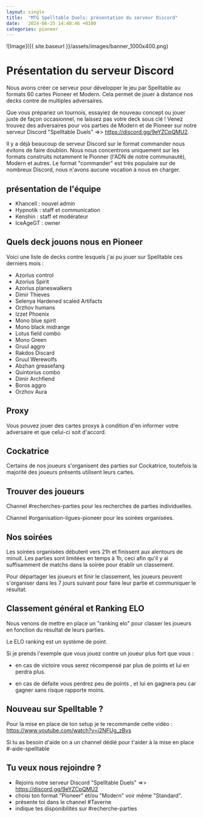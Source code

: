 ```yaml
---
layout: single
title:  "MTG Spelltable Duels: présentation du serveur Discord"
date:   2024-06-25 14:40:46 +0100
categories: pioneer
---
```

![Image]({{ site.baseurl }}/assets/images/banner_1000x400.png)

# Présentation du serveur Discord

Nous avons créer ce serveur pour développer le jeu par Spelltable au formats 60 cartes Pioneer et Modern. Cela permet de jouer à distance nos decks contre de multiples adversaires.

Que vous prépariez un tournois, essayiez de nouveau concept ou jouer juste de façon occasionnel, ne laissez pas votre deck sous clé ! Venez trouvez des adversaires pour vos parties de Modern et de Pioneer sur notre serveur Discord "Spelltable Duels" =>> https://discord.gg/9eYZCpQMU2.

Il y a déjà beaucoup de serveur Discord sur le format commander nous évitons de faire doublon. Nous nous concentrons uniquement sur les formats construits notamment le Pionner (l'ADN de notre communauté), Modern et autres. Le format "commander" est très populaire sur de nombreux Discord, nous n'avons aucune vocation à nous en charger.

## présentation de l'équipe

- Khancell : nouvel admin
- Hypnotik : staff et communication
- Kenshin : staff et modérateur
- IceAgeGT : owner

## Quels deck jouons nous en Pioneer

Voici une liste de decks contre lesquels j'ai pu jouer sur Spelltable ces derniers mois :

- Azorius control
- Azorius Spirit
- Azorius planeswalkers
- Dimir Thieves
- Selenya Hardened scaled Artifacts
- Orzhov humans
- Izzet Phoenix
- Mono blue spirit
- Mono black midrange
- Lotus field combo
- Mono Green
- Gruul aggro
- Rakdos Discard
- Gruul Werewolfs
- Abzhan greasefang
- Quintorius combo
- Dimir Archfiend
- Boros aggro
- Orzhov Aura

## Proxy

Vous pouvez jouer des cartes proxys à condition d'en informer votre adversaire et que celui-ci soit d'accord.

## Cockatrice

Certains de nos joueurs s'organisent des parties sur Cockatrice, toutefois la majorité des joueurs présents utilisent leurs cartes.

## Trouver des joueurs

Channel #recherches-parties pour les recherches de parties individuelles.

Channel #organisation-ligues-pioneer pour les soirées organisées.


## Nos soirées

Les soirées organisées débutent vers 21h et finissent aux alentours de minuit. Les parties sont limitées en temps à 1h, ceci afin qu'il y ai suffisamment de matchs dans la soirée pour établir un classement.

Pour départager les joueurs et finir le classement, les joueurs peuvent s'organiser dans les 7 jours suivant pour faire leur partie et communiquer le résultat.

## Classement général et Ranking ELO

Nous venons de mettre en place un "ranking elo" pour classer les joueurs en fonction du résultat de leurs parties.

Le ELO ranking est un système de point.

Si je prends l'exemple que vous jouez contre un joueur plus fort que vous :

- en cas de victoire vous serez récompensé par plus de points et lui en perdra plus.

- en cas de défaite vous perdrez peu de points , et lui en gagnera peu car gagner sans risque rapporte moins.

## Nouveau sur Spelltable ?

Pour la mise en place de ton setup je te recommande cette vidéo : https://www.youtube.com/watch?v=i2NFUg_zBvs

Si tu as besoin d'aide on a un channel dédié pour t'aider à la mise en place #-aide-spelltable

## Tu veux nous rejoindre ?

- Rejoins notre serveur Discord "Spelltable Duels" =>> https://discord.gg/9eYZCpQMU2
- choisi ton format "Pioneer" et/ou "Modern" voir même "Standard".
- présente toi dans le channel #Taverne
- indique tes disponibilités sur #recherche-parties
